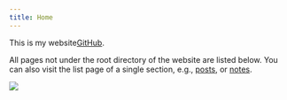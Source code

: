 ```yaml
---
title: Home
---
```








This is my  website[GitHub](https://github.com/sakura758/lyang).

All pages not under the root directory of the website are listed below. You can also visit the list page of a single section, e.g., [posts](/post/), or [notes](/note/).

[<img src="https://img1.baidu.com/it/u=1458698859,3365697463&fm=253&fmt=auto&app=120&f=JPEG?w=1280&h=800" />](https://github.com/sakura758/)



